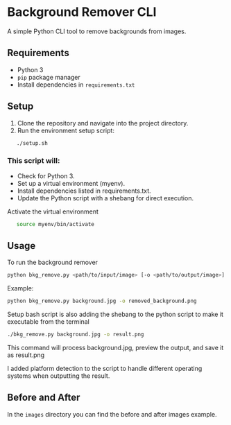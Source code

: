 # Background Remover CLI

A simple Python CLI tool to remove backgrounds from images.

## Requirements

- Python 3
- `pip` package manager
- Install dependencies in `requirements.txt`

## Setup

1. Clone the repository and navigate into the project directory.
2. Run the environment setup script:

```bash
   ./setup.sh
```
### This script will:

- Check for Python 3.
- Set up a virtual environment (myenv).
- Install dependencies listed in requirements.txt.
- Update the Python script with a shebang for direct execution.

Activate the virtual environment
```bash
   source myenv/bin/activate
```

## Usage
To run the background remover

```bash
python bkg_remove.py <path/to/input/image> [-o <path/to/output/image>]
```

Example:
```bash
python bkg_remove.py background.jpg -o removed_background.png
```
Setup bash script is also adding the shebang to the python script to make it executable from the terminal

```bash
./bkg_remove.py background.jpg -o result.png
```

This command will process background.jpg, preview the output, and save it as result.png

I added platform detection to the script to handle different operating systems when outputting the result.

## Before and After
In the `images` directory you can find the before and after images example.
